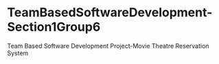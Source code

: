 # TeamBasedSoftwareDevelopment-Section1Group6
Team Based Software Development Project-Movie Theatre Reservation System

